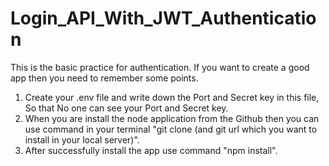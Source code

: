 # Login_API_With_JWT_Authentication
This is the basic practice for authentication.
If you want to create a good app then you need to remember some points.
1. Create your .env file and write down the Port and Secret key in this file, So that No one can see your Port and Secret key.
2. When you are install the node application from the Github then you can use command in your terminal "git clone (and git url which you want to install in your local server)".
3. After successfully install the app use command "npm install".

